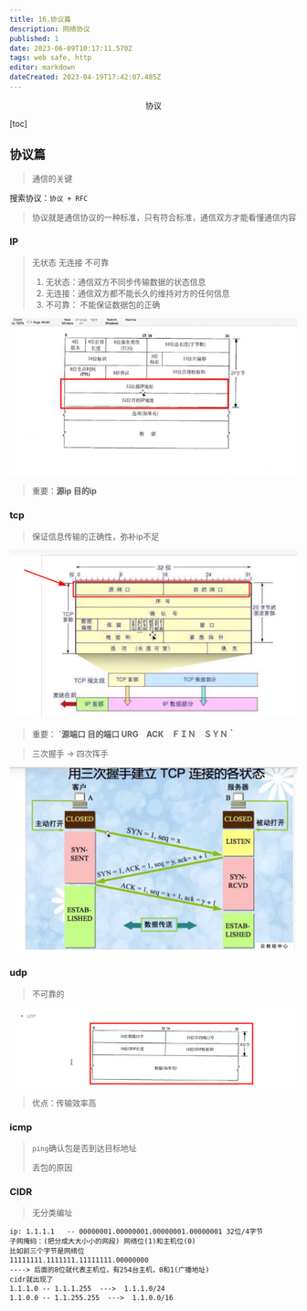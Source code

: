 ```yaml
---
title: 16.协议篇
description: 网络协议
published: 1
date: 2023-06-09T10:17:11.570Z
tags: web safe, http
editor: markdown
dateCreated: 2023-04-19T17:42:07.485Z
---
```


<center>协议</center>



[toc]

## 协议篇

> 通信的关键

搜索协议：`协议 + RFC`



> 协议就是通信协议的一种标准，只有符合标准，通信双方才能看懂通信内容



### IP

> 无状态  无连接   不可靠
>
> 1. 无状态：通信双方不同步传输数据的状态信息
> 2. 无连接：通信双方都不能长久的维持对方的任何信息
> 3. 不可靠： 不能保证数据包的正确

![image-20230324234015885.png](./assets/image-20230324234015885.png)

> 重要：**源ip   目的ip**

### tcp

> 保证信息传输的正确性，弥补ip不足


![image-20230324234141335-1679672503353-6.png](./assets/image-20230324234141335-1679672503353-6.png)

> 重要： **`源端口  目的端口  URG　ACK　ＦＩＮ　ＳＹＮ｀**

> 三次握手 ->  四次挥手

![image-20230324234247161.png](./assets/image-20230324234247161.png)

### udp

> 不可靠的

![image-20230324234358277.png](./assets/image-20230324234358277.png)


> 优点：传输效率高



### icmp

> `ping`确认包是否到达目标地址
>
> 丢包的原因



### CIDR

> 无分类编址

```
ip: 1.1.1.1   -- 00000001.00000001.00000001.00000001 32位/4字节
子网掩码：(把分成大大小小的网段) 网络位(1)和主机位(0) 
比如前三个字节是网络位
11111111.1111111.11111111.00000000 
----> 后面的8位就代表主机位，有254台主机，0和1(广播地址)
cidr就出现了
1.1.1.0 -- 1.1.1.255  --->  1.1.1.0/24
1.1.0.0 -- 1.1.255.255  --->  1.1.0.0/16
```





